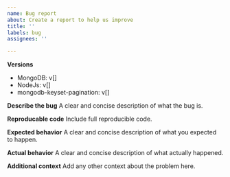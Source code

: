 ```yaml
---
name: Bug report
about: Create a report to help us improve
title: ''
labels: bug
assignees: ''

---
```


**Versions**
- MongoDB: v[]
- NodeJs: v[]
- mongodb-keyset-pagination: v[]

**Describe the bug**
A clear and concise description of what the bug is.

**Reproducable code**
Include full reproducible code.

**Expected behavior**
A clear and concise description of what you expected to happen.

**Actual behavior**
A clear and concise description of what actually happened.

**Additional context**
Add any other context about the problem here.
